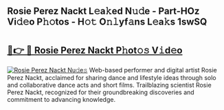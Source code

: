 ## Rosie Perez Nackt L𝚎a𝚔ed N𝚞𝚍e - Part-HOz Vi𝚍𝚎o P𝚑𝚘tos - H𝚘𝚝 O𝚗𝚕yf𝚊ns L𝚎a𝚔s 1swSQ

# <h2><a href="http://kfexmub.oniu.top/?m=Rosie+Perez+Nackt">🔗👉 🔴 Rosie Perez Nackt P𝚑ot𝚘𝚜 V𝚒d𝚎o</a></h2>

[![Rosie Perez Nackt Nu𝚍e𝚜](https://i.imgur.com/0qMVB7G.gif)](http://kfexmub.oniu.top/?m=Rosie+Perez+Nackt)
Web-based performer and digital artist Rosie Perez Nackt, acclaimed for sharing dance and lifestyle ideas through solo and collaborative dance acts and short films. Trailblazing scientist Rosie Perez Nackt, recognized for their groundbreaking discoveries and commitment to advancing knowledge.  
